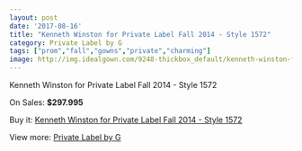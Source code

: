 ```yaml
---
layout: post
date: '2017-08-16'
title: "Kenneth Winston for Private Label Fall 2014 - Style 1572"
category: Private Label by G
tags: ["prom","fall","gowns","private","charming"]
image: http://img.idealgown.com/9248-thickbox_default/kenneth-winston-for-private-label-fall-2014-style-1572.jpg
---
```

Kenneth Winston for Private Label Fall 2014 - Style 1572

On Sales: **$297.995**
<a href="https://www.idealgown.com/en/private-label-by-g/3862-kenneth-winston-for-private-label-fall-2014-style-1572.html"><amp-img layout="responsive" width="600" height="600" src="//img.idealgown.com/9248-thickbox_default/kenneth-winston-for-private-label-fall-2014-style-1572.jpg" alt="Kenneth Winston for Private Label Fall 2014 - Style 1572 0" /></a>
<a href="https://www.idealgown.com/en/private-label-by-g/3862-kenneth-winston-for-private-label-fall-2014-style-1572.html"><amp-img layout="responsive" width="600" height="600" src="//img.idealgown.com/9250-thickbox_default/kenneth-winston-for-private-label-fall-2014-style-1572.jpg" alt="Kenneth Winston for Private Label Fall 2014 - Style 1572 1" /></a>
<a href="https://www.idealgown.com/en/private-label-by-g/3862-kenneth-winston-for-private-label-fall-2014-style-1572.html"><amp-img layout="responsive" width="600" height="600" src="//img.idealgown.com/9249-thickbox_default/kenneth-winston-for-private-label-fall-2014-style-1572.jpg" alt="Kenneth Winston for Private Label Fall 2014 - Style 1572 2" /></a>

Buy it: [Kenneth Winston for Private Label Fall 2014 - Style 1572](https://www.idealgown.com/en/private-label-by-g/3862-kenneth-winston-for-private-label-fall-2014-style-1572.html "Kenneth Winston for Private Label Fall 2014 - Style 1572")

View more: [Private Label by G](https://www.idealgown.com/en/46-private-label-by-g "Private Label by G")